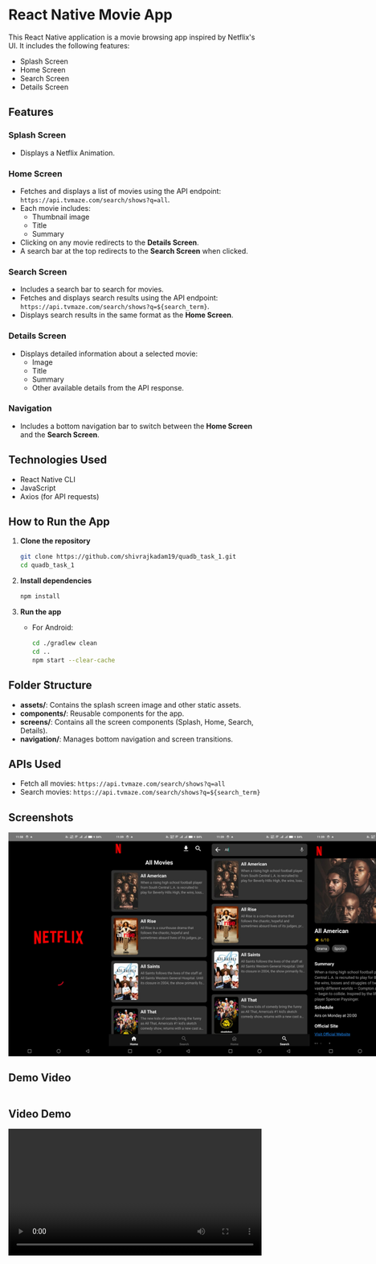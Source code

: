 # React Native Movie App

This React Native application is a movie browsing app inspired by Netflix's UI. It includes the following features:

- Splash Screen
- Home Screen
- Search Screen
- Details Screen

## Features

### Splash Screen
- Displays a Netflix Animation.

### Home Screen
- Fetches and displays a list of movies using the API endpoint: `https://api.tvmaze.com/search/shows?q=all`.
- Each movie includes:
  - Thumbnail image
  - Title
  - Summary
- Clicking on any movie redirects to the **Details Screen**.
- A search bar at the top redirects to the **Search Screen** when clicked.

### Search Screen
- Includes a search bar to search for movies.
- Fetches and displays search results using the API endpoint: `https://api.tvmaze.com/search/shows?q=${search_term}`.
- Displays search results in the same format as the **Home Screen**.

### Details Screen
- Displays detailed information about a selected movie:
  - Image
  - Title
  - Summary
  - Other available details from the API response.

### Navigation
- Includes a bottom navigation bar to switch between the **Home Screen** and the **Search Screen**.

## Technologies Used
- React Native CLI
- JavaScript
- Axios (for API requests)

## How to Run the App

1. **Clone the repository**
   ```bash
   git clone https://github.com/shivrajkadam19/quadb_task_1.git
   cd quadb_task_1
   ```

2. **Install dependencies**
   ```bash
   npm install
   ```

3. **Run the app**
   - For Android:
     ```bash
     cd ./gradlew clean
     cd ..
     npm start --clear-cache
     ```

## Folder Structure
- **assets/**: Contains the splash screen image and other static assets.
- **components/**: Reusable components for the app.
- **screens/**: Contains all the screen components (Splash, Home, Search, Details).
- **navigation/**: Manages bottom navigation and screen transitions.

## APIs Used
- Fetch all movies: `https://api.tvmaze.com/search/shows?q=all`
- Search movies: `https://api.tvmaze.com/search/shows?q=${search_term}`

## Screenshots

<div style="display: flex; flex-direction: row; justify-content: space-around;">
  <img src="./src/assets/screenshots/splash_screen.jpg" alt="Splash Screen" width="200"/>
  <img src="./src/assets/screenshots/home_screen.jpg" alt="Home Screen" width="200"/>
  <img src="./src/assets/screenshots/search_screen.jpg" alt="Search Screen" width="200"/>
  <img src="./src/assets/screenshots/details_screen.jpg" alt="Details Screen" width="200"/>
</div>

## Demo Video

<div style="display: flex; flex-direction: row; justify-content: space-around;">
  
</div>

## Video Demo

<div style="display: flex; flex-direction: row; justify-content: center;">
  <video width="600" controls>
    <source src="./src/assets/screenshots/demo_video.mp4" type="video/mp4">
  </video>
</div>